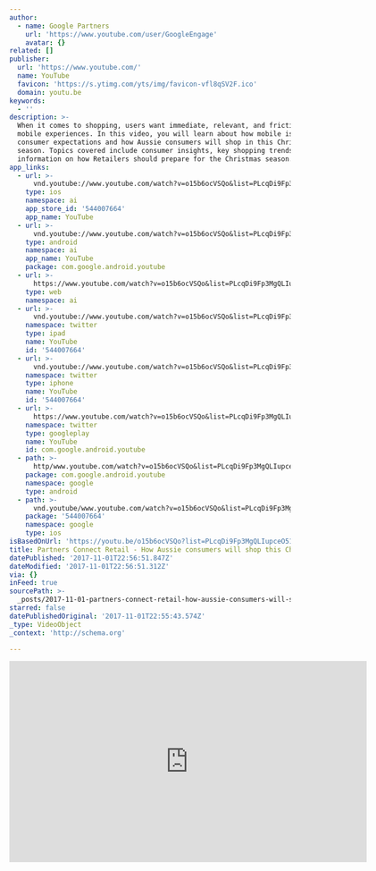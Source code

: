 ```yaml
---
author:
  - name: Google Partners
    url: 'https://www.youtube.com/user/GoogleEngage'
    avatar: {}
related: []
publisher:
  url: 'https://www.youtube.com/'
  name: YouTube
  favicon: 'https://s.ytimg.com/yts/img/favicon-vfl8qSV2F.ico'
  domain: youtu.be
keywords:
  - ''
description: >-
  When it comes to shopping, users want immediate, relevant, and frictionless
  mobile experiences. In this video, you will learn about how mobile is changing
  consumer expectations and how Aussie consumers will shop in this Christmas
  season. Topics covered include consumer insights, key shopping trends and
  information on how Retailers should prepare for the Christmas season.
app_links:
  - url: >-
      vnd.youtube://www.youtube.com/watch?v=o15b6ocVSQo&list=PLcqDi9Fp3MgQLIupceO51ja2cuKCXL-X_&feature=applinks
    type: ios
    namespace: ai
    app_store_id: '544007664'
    app_name: YouTube
  - url: >-
      vnd.youtube://www.youtube.com/watch?v=o15b6ocVSQo&list=PLcqDi9Fp3MgQLIupceO51ja2cuKCXL-X_&feature=applinks
    type: android
    namespace: ai
    app_name: YouTube
    package: com.google.android.youtube
  - url: >-
      https://www.youtube.com/watch?v=o15b6ocVSQo&list=PLcqDi9Fp3MgQLIupceO51ja2cuKCXL-X_&feature=applinks
    type: web
    namespace: ai
  - url: >-
      vnd.youtube://www.youtube.com/watch?v=o15b6ocVSQo&list=PLcqDi9Fp3MgQLIupceO51ja2cuKCXL-X_&feature=applinks
    namespace: twitter
    type: ipad
    name: YouTube
    id: '544007664'
  - url: >-
      vnd.youtube://www.youtube.com/watch?v=o15b6ocVSQo&list=PLcqDi9Fp3MgQLIupceO51ja2cuKCXL-X_&feature=applinks
    namespace: twitter
    type: iphone
    name: YouTube
    id: '544007664'
  - url: >-
      https://www.youtube.com/watch?v=o15b6ocVSQo&list=PLcqDi9Fp3MgQLIupceO51ja2cuKCXL-X_
    namespace: twitter
    type: googleplay
    name: YouTube
    id: com.google.android.youtube
  - path: >-
      http/www.youtube.com/watch?v=o15b6ocVSQo&list=PLcqDi9Fp3MgQLIupceO51ja2cuKCXL-X_
    package: com.google.android.youtube
    namespace: google
    type: android
  - path: >-
      vnd.youtube/www.youtube.com/watch?v=o15b6ocVSQo&list=PLcqDi9Fp3MgQLIupceO51ja2cuKCXL-X_
    package: '544007664'
    namespace: google
    type: ios
isBasedOnUrl: 'https://youtu.be/o15b6ocVSQo?list=PLcqDi9Fp3MgQLIupceO51ja2cuKCXL-X_'
title: Partners Connect Retail - How Aussie consumers will shop this Christmas (1/6)
datePublished: '2017-11-01T22:56:51.847Z'
dateModified: '2017-11-01T22:56:51.312Z'
via: {}
inFeed: true
sourcePath: >-
  _posts/2017-11-01-partners-connect-retail-how-aussie-consumers-will-shop-thi.md
starred: false
datePublishedOriginal: '2017-11-01T22:55:43.574Z'
_type: VideoObject
_context: 'http://schema.org'

---
```

<iframe src="https://cdn.embedly.com/widgets/media.html?src=https%3A%2F%2Fwww.youtube.com%2Fembed%2Fvideoseries%3Flist%3DPLcqDi9Fp3MgQLIupceO51ja2cuKCXL-X_&amp;url=http%3A%2F%2Fwww.youtube.com%2Fwatch%3Fv%3Do15b6ocVSQo&amp;image=https%3A%2F%2Fi.ytimg.com%2Fvi%2Fo15b6ocVSQo%2Fhqdefault.jpg&amp;key=a715cf41cc93453ca338d350cd26f87b&amp;type=text%2Fhtml&amp;schema=youtube" width="640" height="360" scrolling="no" frameborder="0" allowfullscreen="" style=""></iframe>